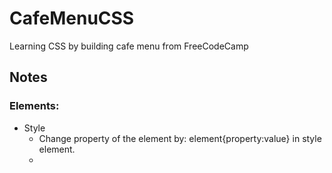 # CafeMenuCSS
Learning CSS by building cafe menu from FreeCodeCamp

## Notes
### Elements: 
- Style
    - Change property of the element by: element{property:value} in style element. 
    - 
